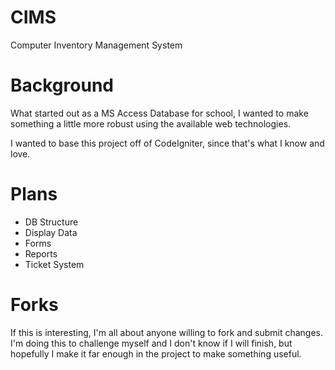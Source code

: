# CIMS
Computer Inventory Management System

# Background
What started out as a MS Access Database for school, I wanted to make something a little more robust using the available web technologies.

I wanted to base this project off of CodeIgniter, since that's what I know and love.

# Plans
* DB Structure
* Display Data
* Forms
* Reports
* Ticket System

# Forks
If this is interesting, I'm all about anyone willing to fork and submit changes.  I'm doing this to challenge myself and I don't know if I will finish, but hopefully I make it far enough in the project to make something useful.
